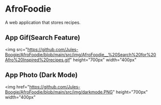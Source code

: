 # AfroFoodie
 A web application that stores recipes. 


## App Gif(Search Feature)
<img src="https://github.com/Jules-Boogie/AfroFoodie/blob/main/src/img/AfroFoodie__%20Search%20for%20Afro%20Inspired%20recipes.gif" height="700px" width="400px" </img>


## App Photo (Dark Mode)

<img href="https://github.com/Jules-Boogie/AfroFoodie/blob/main/src/img/darkmode.PNG" height="700px" width="400px" </img>
